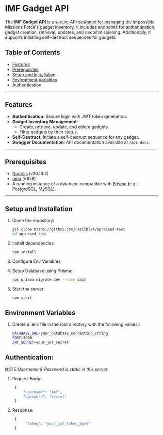 # IMF Gadget API

The **IMF Gadget API** is a secure API designed for managing the Impossible Missions Force's gadget inventory. It includes endpoints for authentication, gadget creation, retrieval, updates, and decommissioning. Additionally, it supports initiating self-destruct sequences for gadgets.

## Table of Contents
- [Features](#features)
- [Prerequisites](#prerequisites)
- [Setup and Installation](#setup-and-installation)
- [Environment Variables](#environment-variables)
- [Authentication](#authentication)

---

## Features
- **Authentication**: Secure login with JWT token generation.
- **Gadget Inventory Management**:
  - Create, retrieve, update, and delete gadgets.
  - Filter gadgets by their status.
- **Self-Destruct**: Initiate a self-destruct sequence for any gadget.
- **Swagger Documentation**: API documentation available at `/api-docs`.

---

## Prerequisites
- [Node.js](https://nodejs.org/) (v20.18.2)
- [npm](https://www.npmjs.com/) (v10.8)
- A running instance of a database compatible with [Prisma](https://www.prisma.io/) (e.g., PostgreSQL, MySQL).

---

## Setup and Installation

1. Clone the repository:
   ```bash
   git clone https://github.com/FazilKlkt/upraised-test
   cd upraised-test
   ```

2. Install dependencies:
   ```bash
   npm install
   ```
3. Configure Env Variables:
4. Setup Database using Prisma:
   ```bash
   npx prisma migrate dev --name init
   ```
4. Start the server:
   ```bash
   npm start
   ```

## Environment Variables

1. Create a .env file in the root directory with the following values::
   ```bash
   DATABASE_URL=your_database_connection_string
   PORT=3000
   JWT_SECRET=your_jwt_secret
   ```

## Authentication: 
NOTE:*Username & Password is static in this server*
1. Request Body:
   ```bash
    {
        "username": "imf",
        "password": "secret"
    }
   ```
1. Response:
   ```bash
    {
         "token": "your_jwt_token_here"
    }
   ```
